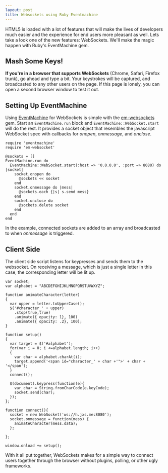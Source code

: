 ```yaml
---
layout: post
title: Websockets using Ruby Eventmachine
---
```


HTML5 is loaded with a lot of features that will make the lives of developers
much easier and the experience for end users more pleasant as well. Lets take a
look one of the new features: WebSockets. We'll make the magic happen with
Ruby's EventMachine gem.

Mash Some Keys!
---

<div id="alphabet"></div>

**If you're in a browser that supports WebSockets** (Chrome, Safari, Firefox
trunk), go ahead and type a bit. Your keystrokes will be captured, and
broadcasted to any other users on the page. If this page is lonely, you can
open a second browser window to test it out.

Setting Up EventMachine
---

Using [EventMachine][em] for WebSockets is simple with the
[em-websockets][em-ws] gem. Start an `EventMachine.run` block and
`EventMachine::WebSocket.start` will do the rest. It provides a socket object
that resembles the javascript WebSocket spec with callbacks for *onopen*, *onmessage*,
and *onclose*.

    require 'eventmachine'
    require 'em-websocket'

    @sockets = []
    EventMachine.run do
      EventMachine::WebSocket.start(:host => '0.0.0.0', :port => 8080) do |socket|
        socket.onopen do
          @sockets << socket
        end
        socket.onmessage do |mess|
          @sockets.each {|s| s.send mess}
        end
        socket.onclose do
          @sockets.delete socket
        end
      end
    end

In the example, connected sockets are added to an array and broadcasted to when
*onmessage* is triggered.

Client Side
---

The client side script listens for keypresses and sends them to the websocket.
On receiving a message, which is just a single letter in this case, the
corresponding letter will be lit up.


    var socket;
    var alphabet = "ABCDEFGHIJKLMNOPQRSTUVWXYZ";

    function animateCharacter(letter)
    {
      var upper = letter.toUpperCase();
      $('#character_' + upper)
        .stop(true,true)
        .animate({ opacity: 1}, 100)
        .animate({ opacity: .2}, 100);
    }

    function setup()
    {
      var target = $('#alphabet');
      for(var i = 0; i <=alphabet.length; i++)
      {
        var char = alphabet.charAt(i);
        target.append('<span id="character_' + char +'">' + char + '</span');
      }
      connect();

      $(document).keypress(function(e){
        var char = String.fromCharCode(e.keyCode);
        socket.send(char);
      });
    };

    function connect(){
      socket = new WebSocket('ws://h.jxs.me:8080');
      socket.onmessage = function(mess) {
        animateCharacter(mess.data);
      };

    };

    window.onload += setup();

With it all put together, WebSockets makes for a simple way to connect users
together through the browser without plugins, polling, or other ugly frameworks.

[em]: http://rubyeventmachine.com/
[em-ws]: http://github.com/igrigorik/em-websocket 

<script src="http://ajax.googleapis.com/ajax/libs/jquery/1/jquery.min.js"></script> 
<script src="/js/websocket-example.js"></script>

